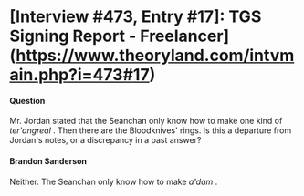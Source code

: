 # [Interview #473, Entry #17]: TGS Signing Report - Freelancer](https://www.theoryland.com/intvmain.php?i=473#17)

#### Question

Mr. Jordan stated that the Seanchan only know how to make one kind of
*ter'angreal*
. Then there are the Bloodknives' rings. Is this a departure from Jordan's notes, or a discrepancy in a past answer?

#### Brandon Sanderson

Neither. The Seanchan only know how to make
*a'dam*
.

